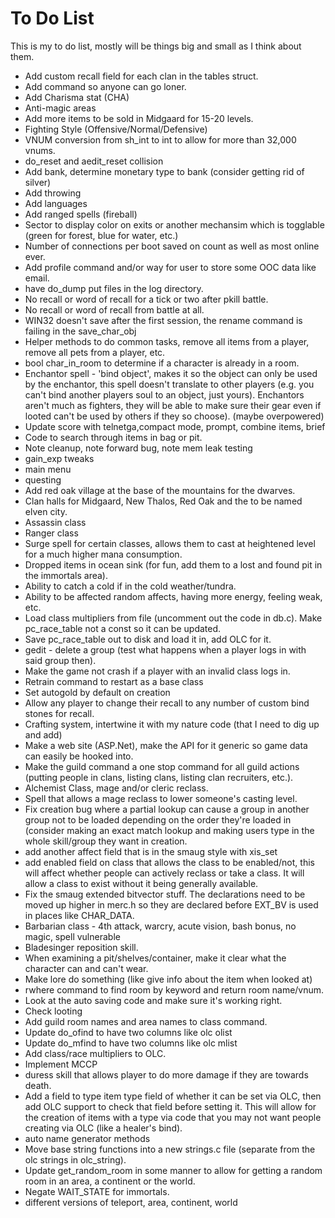 To Do List
==========

This is my to do list, mostly will be things big and small as I think about them.

  - Add custom recall field for each clan in the tables struct.
  - Add command so anyone can go loner.
  - Add Charisma stat (CHA)
  - Anti-magic areas
  - Add more items to be sold in Midgaard for 15-20 levels.
  - Fighting Style (Offensive/Normal/Defensive)
  - VNUM conversion from sh_int to int to allow for more than 32,000 vnums.
  - do_reset and aedit_reset collision
  - Add bank, determine monetary type to bank (consider getting rid of silver)
  - Add throwing
  - Add languages
  - Add ranged spells (fireball)
  - Sector to display color on exits or another mechansim which is togglable (green for forest, blue for water, etc.)
  - Number of connections per boot saved on count as well as most online ever.
  - Add profile command and/or way for user to store some OOC data like email.
  - have do_dump put files in the log directory.
  - No recall or word of recall for a tick or two after pkill battle.  
  - No recall or word of recall from battle at all.
  - WIN32 doesn't save after the first session, the rename command is failing in the save_char_obj
  - Helper methods to do common tasks, remove all items from a player, remove all pets from a player, etc.
  - bool char_in_room to determine if a character is already in a room.
  - Enchantor spell - 'bind object', makes it so the object can only be used by the enchantor, this
    spell doesn't translate to other players (e.g. you can't bind another players soul to an object,
    just yours).  Enchantors aren't much as fighters, they will be able to make sure their gear even
    if looted can't be used by others if they so choose).  (maybe overpowered)
  - Update score with telnetga,compact mode, prompt, combine items, brief
  - Code to search through items in bag or pit.
  - Note cleanup, note forward bug, note mem leak testing
  - gain_exp tweaks
  - main menu
  - questing
  - Add red oak village at the base of the mountains for the dwarves.
  - Clan halls for Midgaard, New Thalos, Red Oak and the to be named elven city.
  - Assassin class
  - Ranger class
  - Surge spell for certain classes, allows them to cast at heightened
    level for a much higher mana consumption.  
  - Dropped items in ocean sink (for fun, add them to a lost and found pit in the immortals area).
  - Ability to catch a cold if in the cold weather/tundra.
  - Ability to be affected random affects, having more energy, feeling weak, etc.
  - Load class multipliers from file (uncomment out the code in db.c).  Make pc_race_table not a const so it can be updated.
  - Save pc_race_table out to disk and load it in, add OLC for it.
  - gedit - delete a group (test what happens when a player logs in with said group then).
  - Make the game not crash if a player with an invalid class logs in.
  - Retrain command to restart as a base class
  - Set autogold by default on creation
  - Allow any player to change their recall to any number of custom bind stones for recall.
  - Crafting system, intertwine it with my nature code (that I need to dig up and add)
  - Make a web site (ASP.Net), make the API for it generic so game data can easily be hooked into.
  - Make the guild command a one stop command for all guild actions (putting people in clans, listing
    clans, listing clan recruiters, etc.).
  - Alchemist Class, mage and/or cleric reclass.
  - Spell that allows a mage reclass to lower someone's casting level.
  - Fix creation bug where a partial lookup can cause a group in another group not to be loaded 
    depending on the order they're loaded in (consider making an exact match lookup and making 
    users type in the whole skill/group they want in creation.
  - add another affect field that is in the smaug style with xis_set
  - add enabled field on class that allows the class to be enabled/not, this
    will affect whether people can actively reclass or take a class.  It will
    allow a class to exist without it being generally available.
  - Fix the smaug extended bitvector stuff.  The declarations need to be moved up higher
    in merc.h so they are declared before EXT_BV is used in places like CHAR_DATA.
  - Barbarian class - 4th attack, warcry, acute vision, bash bonus, no magic, spell vulnerable
  - Bladesinger reposition skill.
  - When examining a pit/shelves/container, make it clear what the character can and can't wear.
  - Make lore do something (like give info about the item when looked at)
  - rwhere command to find room by keyword and return room name/vnum.
  - Look at the auto saving code and make sure it's working right.
  - Check looting
  - Add guild room names and area names to class command.
  - Update do_ofind to have two columns like olc olist
  - Update do_mfind to have two columns like olc mlist
  - Add class/race multipliers to OLC.
  - Implement MCCP
  - duress skill that allows player to do more damage if they are towards death.
  - Add a field to type item type field of whether it can be set via OLC, then add OLC support
    to check that field before setting it.  This will allow for the creation of items with a
    type via code that you may not want people creating via OLC (like a healer's bind).
  - auto name generator methods
  - Move base string functions into a new strings.c file (separate from the olc strings in olc_string).
  - Update get_random_room in some manner to allow for getting a random room in an area, a continent or the world.
  - Negate WAIT_STATE for immortals.
  - different versions of teleport, area, continent, world
